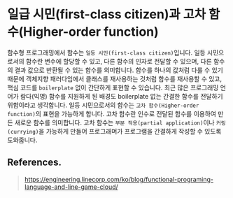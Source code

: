 # 일급 시민(first-class citizen)과 고차 함수(Higher-order function)

함수형 프로그래밍에서 함수는 `일등 시민(first-class citizen)`입니다. 
일등 시민으로서의 함수란 변수에 할당할 수 있고, 다른 함수의 인자로 전달할 수 있으며, 다른 함수의 결과 값으로 반환될 수 있는 함수를 의미합니다. 
함수를 하나의 값처럼 다룰 수 있기 때문에 객체지향 패러다임에서 클래스를 재사용하는 것처럼 함수를 재사용할 수 있고, 
핵심 코드를 `boilerplate` 없이 간단하게 표현할 수 있습니다. 최근 많은 프로그래밍 언어가 람다(익명) 함수를 지원하게 된 배경도 boilerplate 없는 간결한 함수를 전달하기 위함이라고 생각합니다. 
일등 시민으로서의 함수는 `고차 함수(Higher-order function)`의 표현을 가능하게 합니다. 
고차 함수란 인수로 전달된 함수를 이용하여 만든 새로운 함수를 의미합니다. 
고차 함수는 `부분 적용(partial application)`이나 `커링(currying)`을 가능하게 만들어 프로그래머가 프로그램을 간결하게 작성할 수 있도록 도와줍니다. 

## References.

> https://engineering.linecorp.com/ko/blog/functional-programing-language-and-line-game-cloud/
